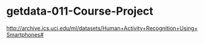# getdata-011-Course-Project


http://archive.ics.uci.edu/ml/datasets/Human+Activity+Recognition+Using+Smartphones#


